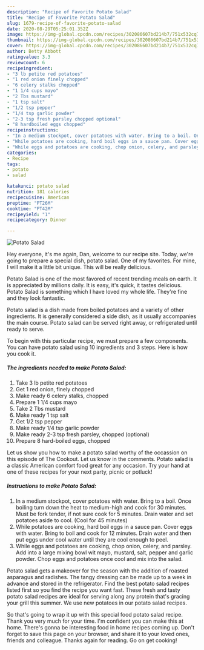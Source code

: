 ```yaml
---
description: "Recipe of Favorite Potato Salad"
title: "Recipe of Favorite Potato Salad"
slug: 1679-recipe-of-favorite-potato-salad
date: 2020-08-29T05:25:01.352Z
image: https://img-global.cpcdn.com/recipes/302086607bd214b7/751x532cq70/potato-salad-recipe-main-photo.jpg
thumbnail: https://img-global.cpcdn.com/recipes/302086607bd214b7/751x532cq70/potato-salad-recipe-main-photo.jpg
cover: https://img-global.cpcdn.com/recipes/302086607bd214b7/751x532cq70/potato-salad-recipe-main-photo.jpg
author: Betty Abbott
ratingvalue: 3.3
reviewcount: 6
recipeingredient:
- "3 lb petite red potatoes"
- "1 red onion finely chopped"
- "6 celery stalks chopped"
- "1 1/4 cups mayo"
- "2 Tbs mustard"
- "1 tsp salt"
- "1/2 tsp pepper"
- "1/4 tsp garlic powder"
- "2-3 tsp fresh parsley chopped optional"
- "8 hardboiled eggs chopped"
recipeinstructions:
- "In a medium stockpot, cover potatoes with water. Bring to a boil. Once boiling turn down the heat to medium-high and cook for 30 minutes. Must be fork tender, if not sure cook for 5 minutes. Drain water and set potatoes aside to cool. (Cool for 45 minutes)"
- "While potatoes are cooking, hard boil eggs in a sauce pan. Cover eggs with water. Bring to boil and cook for 12 minutes. Drain water and then put eggs under cool water until they are cool enough to peel."
- "While eggs and potatoes are cooking, chop onion, celery, and parsley. Add into a large mixing bowl wit mayo, mustard, salt, pepper and garlic powder. Chop eggs and potatoes once cool and mix into the salad."
categories:
- Recipe
tags:
- potato
- salad

katakunci: potato salad 
nutrition: 181 calories
recipecuisine: American
preptime: "PT26M"
cooktime: "PT42M"
recipeyield: "1"
recipecategory: Dinner

---
```



![Potato Salad](https://img-global.cpcdn.com/recipes/302086607bd214b7/751x532cq70/potato-salad-recipe-main-photo.jpg)

Hey everyone, it's me again, Dan, welcome to our recipe site. Today, we're going to prepare a special dish, potato salad. One of my favorites. For mine, I will make it a little bit unique. This will be really delicious.

Potato Salad is one of the most favored of recent trending meals on earth. It is appreciated by millions daily. It is easy, it's quick, it tastes delicious. Potato Salad is something which I have loved my whole life. They're fine and they look fantastic.

Potato salad is a dish made from boiled potatoes and a variety of other ingredients. It is generally considered a side dish, as it usually accompanies the main course. Potato salad can be served right away, or refrigerated until ready to serve.


To begin with this particular recipe, we must prepare a few components. You can have potato salad using 10 ingredients and 3 steps. Here is how you cook it.

<!--inarticleads1-->

##### The ingredients needed to make Potato Salad:

1. Take 3 lb petite red potatoes
1. Get 1 red onion, finely chopped
1. Make ready 6 celery stalks, chopped
1. Prepare 1 1/4 cups mayo
1. Take 2 Tbs mustard
1. Make ready 1 tsp salt
1. Get 1/2 tsp pepper
1. Make ready 1/4 tsp garlic powder
1. Make ready 2-3 tsp fresh parsley, chopped (optional)
1. Prepare 8 hard-boiled eggs, chopped


Let us show you how to make a potato salad worthy of the occassion on this episode of The Cookout. Let us know in the comments. Potato salad is a classic American comfort food great for any occasion. Try your hand at one of these recipes for your next party, picnic or potluck! 

<!--inarticleads2-->

##### Instructions to make Potato Salad:

1. In a medium stockpot, cover potatoes with water. Bring to a boil. Once boiling turn down the heat to medium-high and cook for 30 minutes. Must be fork tender, if not sure cook for 5 minutes. Drain water and set potatoes aside to cool. (Cool for 45 minutes)
1. While potatoes are cooking, hard boil eggs in a sauce pan. Cover eggs with water. Bring to boil and cook for 12 minutes. Drain water and then put eggs under cool water until they are cool enough to peel.
1. While eggs and potatoes are cooking, chop onion, celery, and parsley. Add into a large mixing bowl wit mayo, mustard, salt, pepper and garlic powder. Chop eggs and potatoes once cool and mix into the salad.


Potato salad gets a makeover for the season with the addition of roasted asparagus and radishes. The tangy dressing can be made up to a week in advance and stored in the refrigerator. Find the best potato salad recipes listed first so you find the recipe you want fast. These fresh and tasty potato salad recipes are ideal for serving along any protein that&#39;s gracing your grill this summer. We use new potatoes in our potato salad recipes. 

So that's going to wrap it up with this special food potato salad recipe. Thank you very much for your time. I'm confident you can make this at home. There's gonna be interesting food in home recipes coming up. Don't forget to save this page on your browser, and share it to your loved ones, friends and colleague. Thanks again for reading. Go on get cooking!
